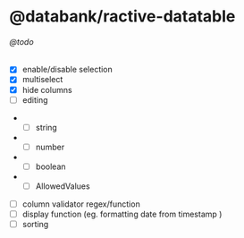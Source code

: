 # @databank/ractive-datatable

###### @todo

 - [x] enable/disable selection
 - [x] multiselect
 - [x] hide columns
 - [ ] editing
 -  - [ ] string
 -  - [ ] number
 -  - [ ] boolean
 -  - [ ] AllowedValues
 - [ ] column validator regex/function
 - [ ] display function (eg. formatting date from timestamp )
 - [ ] sorting
